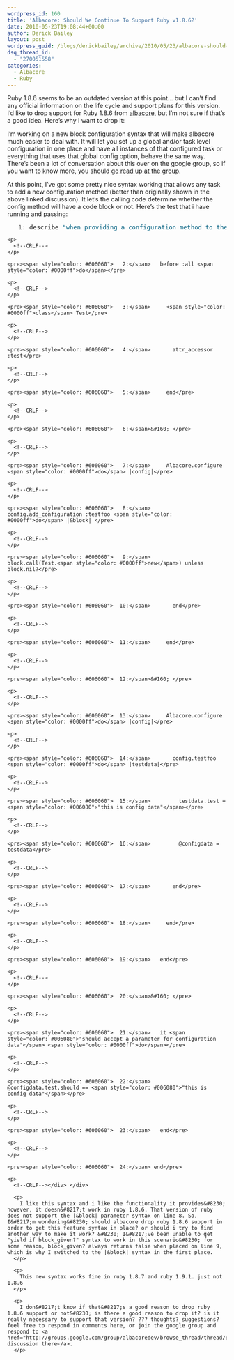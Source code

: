 ```yaml
---
wordpress_id: 160
title: 'Albacore: Should We Continue To Support Ruby v1.8.6?'
date: 2010-05-23T19:08:44+00:00
author: Derick Bailey
layout: post
wordpress_guid: /blogs/derickbailey/archive/2010/05/23/albacore-should-we-continue-to-support-ruby-v1-8-6.aspx
dsq_thread_id:
  - "270051558"
categories:
  - Albacore
  - Ruby
---
```

Ruby 1.8.6 seems to be an outdated version at this point… but I can’t find any official information on the life cycle and support plans for this version. I’d like to drop support for Ruby 1.8.6 from [albacore](http://albacorebuild.net), but I’m not sure if that’s a good idea. Here’s why I want to drop it:

I&#8217;m working on a new block configuration syntax that will make albacore much easier to deal with. It will let you set up a global and/or task level configuration in one place and have all instances of that configured task or everything that uses that global config option, behave the same way. There’s been a lot of conversation about this over on the google group, so if you want to know more, you should [go read up at the group](http://groups.google.com/group/albacoredev/browse_thread/thread/78b45ed4455c9fe5).

At this point, I&#8217;ve got some pretty nice syntax working that allows any task to add a new configuration method (better than originally shown in the above linked discussion). It let&#8217;s the calling code determine whether the config method will have a code block or not. Here&#8217;s the test that i have running and passing:

<div>
  <div>
    <pre><span style="color: #606060">   1:</span> describe <span style="color: #006080">"when providing a configuration method to the configuration api"</span> <span style="color: #0000ff">do</span></pre>
    
    <p>
      <!--CRLF-->
    </p>
    
    <pre><span style="color: #606060">   2:</span>   before :all <span style="color: #0000ff">do</span></pre>
    
    <p>
      <!--CRLF-->
    </p>
    
    <pre><span style="color: #606060">   3:</span>     <span style="color: #0000ff">class</span> Test</pre>
    
    <p>
      <!--CRLF-->
    </p>
    
    <pre><span style="color: #606060">   4:</span>       attr_accessor :test</pre>
    
    <p>
      <!--CRLF-->
    </p>
    
    <pre><span style="color: #606060">   5:</span>     end</pre>
    
    <p>
      <!--CRLF-->
    </p>
    
    <pre><span style="color: #606060">   6:</span>&#160; </pre>
    
    <p>
      <!--CRLF-->
    </p>
    
    <pre><span style="color: #606060">   7:</span>     Albacore.configure <span style="color: #0000ff">do</span> |config|</pre>
    
    <p>
      <!--CRLF-->
    </p>
    
    <pre><span style="color: #606060">   8:</span>       config.add_configuration :testfoo <span style="color: #0000ff">do</span> |&block| </pre>
    
    <p>
      <!--CRLF-->
    </p>
    
    <pre><span style="color: #606060">   9:</span>         block.call(Test.<span style="color: #0000ff">new</span>) unless block.nil?</pre>
    
    <p>
      <!--CRLF-->
    </p>
    
    <pre><span style="color: #606060">  10:</span>       end</pre>
    
    <p>
      <!--CRLF-->
    </p>
    
    <pre><span style="color: #606060">  11:</span>     end</pre>
    
    <p>
      <!--CRLF-->
    </p>
    
    <pre><span style="color: #606060">  12:</span>&#160; </pre>
    
    <p>
      <!--CRLF-->
    </p>
    
    <pre><span style="color: #606060">  13:</span>     Albacore.configure <span style="color: #0000ff">do</span> |config|</pre>
    
    <p>
      <!--CRLF-->
    </p>
    
    <pre><span style="color: #606060">  14:</span>       config.testfoo <span style="color: #0000ff">do</span> |testdata|</pre>
    
    <p>
      <!--CRLF-->
    </p>
    
    <pre><span style="color: #606060">  15:</span>         testdata.test = <span style="color: #006080">"this is config data"</span></pre>
    
    <p>
      <!--CRLF-->
    </p>
    
    <pre><span style="color: #606060">  16:</span>         @configdata = testdata</pre>
    
    <p>
      <!--CRLF-->
    </p>
    
    <pre><span style="color: #606060">  17:</span>       end</pre>
    
    <p>
      <!--CRLF-->
    </p>
    
    <pre><span style="color: #606060">  18:</span>     end</pre>
    
    <p>
      <!--CRLF-->
    </p>
    
    <pre><span style="color: #606060">  19:</span>   end</pre>
    
    <p>
      <!--CRLF-->
    </p>
    
    <pre><span style="color: #606060">  20:</span>&#160; </pre>
    
    <p>
      <!--CRLF-->
    </p>
    
    <pre><span style="color: #606060">  21:</span>   it <span style="color: #006080">"should accept a parameter for configuration data"</span> <span style="color: #0000ff">do</span></pre>
    
    <p>
      <!--CRLF-->
    </p>
    
    <pre><span style="color: #606060">  22:</span>     @configdata.test.should == <span style="color: #006080">"this is config data"</span></pre>
    
    <p>
      <!--CRLF-->
    </p>
    
    <pre><span style="color: #606060">  23:</span>   end</pre>
    
    <p>
      <!--CRLF-->
    </p>
    
    <pre><span style="color: #606060">  24:</span> end</pre>
    
    <p>
      <!--CRLF--></div> </div> 
      
      <p>
        I like this syntax and i like the functionality it provides&#8230; however, it doesn&#8217;t work in ruby 1.8.6. That version of ruby does not support the |&block| parameter syntax on line 8. So, I&#8217;m wondering&#8230; should albacore drop ruby 1.8.6 support in order to get this feature syntax in place? or should i try to find another way to make it work? &#8230; I&#8217;ve been unable to get "yield if block_given?" syntax to work in this scenario&#8230; for some reason, block_given? always returns false when placed on line 9, which is why I switched to the |&block| syntax in the first place.
      </p>
      
      <p>
        This new syntax works fine in ruby 1.8.7 and ruby 1.9.1… just not 1.8.6
      </p>
      
      <p>
        I don&#8217;t know if that&#8217;s a good reason to drop ruby 1.8.6 support or not&#8230; is there a good reason to drop it? is it really necessary to support that version? ??? thoughts? suggestions? feel free to respond in comments here, or join the google group and respond to <a href="http://groups.google.com/group/albacoredev/browse_thread/thread/68a8b3031096f61f">the discussion there</a>.
      </p>